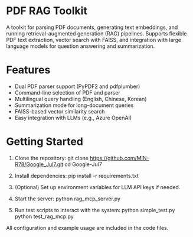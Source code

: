 # PDF RAG Toolkit

A toolkit for parsing PDF documents, generating text embeddings, and running retrieval-augmented generation (RAG) pipelines. Supports flexible PDF text extraction, vector search with FAISS, and integration with large language models for question answering and summarization.

# Features
- Dual PDF parser support (PyPDF2 and pdfplumber)
- Command-line selection of PDF and parser
- Multilingual query handling (English, Chinese, Korean)
- Summarization mode for long-document queries
- FAISS-based vector similarity search
- Easy integration with LLMs (e.g., Azure OpenAI)

# Getting Started
1. Clone the repository:
   git clone https://github.com/MIN-R78/Google_Jul7.git
   cd Google-Jul7

2. Install dependencies:
   pip install -r requirements.txt

3. (Optional) Set up environment variables for LLM API keys if needed.

4. Start the server:
   python rag_mcp_server.py

5. Run test scripts to interact with the system:
   python simple_test.py
   python test_rag_mcp.py

All configuration and example usage are included in the code files.
